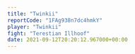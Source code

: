 ```yaml
---
title: "Twinkii"
reportCode: "1FAg938n7dc4hmkY"
player: "Twinkii"
fight: "Terestian Illhoof"
date: 2021-09-12T20:20:12.967000+00:00
---
```

